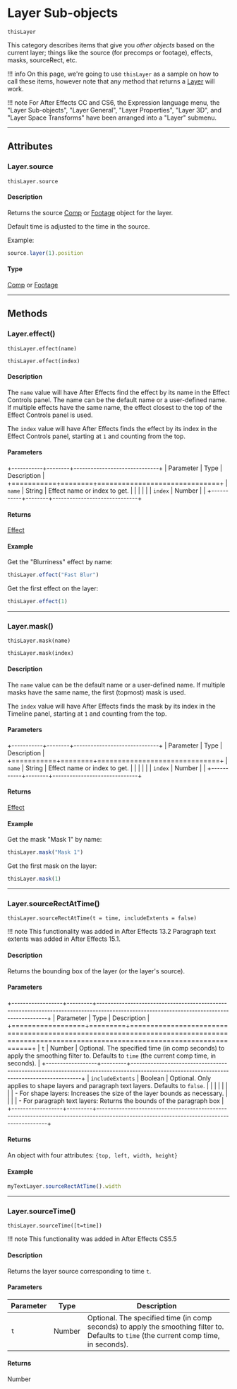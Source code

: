 # Layer Sub-objects

`thisLayer`

This category describes items that give you *other objects* based on the current layer; things like the source (for precomps or footage), effects, masks, sourceRect, etc.

!!! info
    On this page, we're going to use `thisLayer` as a sample on how to call these items, however note that any method that returns a [Layer](./layer.md) will work.

!!! note
    For After Effects CC and CS6, the Expression language menu, the "Layer Sub-objects", "Layer General", "Layer Properties", "Layer 3D", and "Layer Space Transforms" have been arranged into a "Layer" submenu.

---

## Attributes

### Layer.source

`thisLayer.source`

#### Description

Returns the source [Comp](../objects/comp.md) or [Footage](../objects/footage.md) object for the layer.

Default time is adjusted to the time in the source.

Example:

```js
source.layer(1).position
```

#### Type

[Comp](../objects/comp.md) or [Footage](../objects/footage.md)

---

## Methods

### Layer.effect()

`thisLayer.effect(name)`

`thisLayer.effect(index)`

#### Description

The `name` value will have After Effects find the effect by its name in the Effect Controls panel. The name can be the default name or a user-defined name. If multiple effects have the same name, the effect closest to the top of the Effect Controls panel is used.

The `index` value will have After Effects finds the effect by its index in the Effect Controls panel, starting at `1` and counting from the top.

#### Parameters

+-----------+--------+------------------------------+
| Parameter |  Type  |         Description          |
+===========+========+==============================+
| `name`    | String | Effect name or index to get. |
|           |        |                              |
| `index`   | Number |                              |
+-----------+--------+------------------------------+

#### Returns

[Effect](../objects/effect.md)

#### Example

Get the "Blurriness" effect by name:

```js
thisLayer.effect("Fast Blur")
```

Get the first effect on the layer:

```js
thisLayer.effect(1)
```

---

### Layer.mask()

`thisLayer.mask(name)`

`thisLayer.mask(index)`

#### Description

The `name` value can be the default name or a user-defined name. If multiple masks have the same name, the first (topmost) mask is used.

The `index` value will have After Effects finds the mask by its index in the Timeline panel, starting at `1` and counting from the top.

#### Parameters

+-----------+--------+------------------------------+
| Parameter |  Type  |         Description          |
+===========+========+==============================+
| `name`    | String | Effect name or index to get. |
|           |        |                              |
| `index`   | Number |                              |
+-----------+--------+------------------------------+

#### Returns

[Effect](../objects/effect.md)

#### Example

Get the mask "Mask 1" by name:

```js
thisLayer.mask("Mask 1")
```

Get the first mask on the layer:

```js
thisLayer.mask(1)
```

---

### Layer.sourceRectAtTime()

`thisLayer.sourceRectAtTime(t = time, includeExtents = false)`

!!! note
    This functionality was added in After Effects 13.2
    Paragraph text extents was added in After Effects 15.1.

#### Description

Returns the bounding box of the layer (or the layer's source).

#### Parameters

+------------------+---------+------------------------------------------------------------------------------------------------------------------------------------------+
|    Parameter     |  Type   |                                                               Description                                                                |
+==================+=========+==========================================================================================================================================+
| `t`              | Number  | Optional. The specified time (in comp seconds) to apply the smoothing filter to. Defaults to `time` (the current comp time, in seconds). |
+------------------+---------+------------------------------------------------------------------------------------------------------------------------------------------+
| `includeExtents` | Boolean | Optional. Only applies to shape layers and paragraph text layers. Defaults to `false`.                                                   |
|                  |         |                                                                                                                                          |
|                  |         | - For shape layers: Increases the size of the layer bounds as necessary.                                                                 |
|                  |         | - For paragraph text layers: Returns the bounds of the paragraph box                                                                     |
+------------------+---------+------------------------------------------------------------------------------------------------------------------------------------------+

#### Returns

An object with four attributes: `{top, left, width, height}`

#### Example

```js
myTextLayer.sourceRectAtTime().width
```

---

### Layer.sourceTime()

`thisLayer.sourceTime([t=time])`


!!! note
    This functionality was added in After Effects CS5.5

#### Description

Returns the layer source corresponding to time `t`.

#### Parameters

| Parameter |  Type  |                                                               Description                                                                |
| --------- | ------ | ---------------------------------------------------------------------------------------------------------------------------------------- |
| `t`       | Number | Optional. The specified time (in comp seconds) to apply the smoothing filter to. Defaults to `time` (the current comp time, in seconds). |

#### Returns

Number
